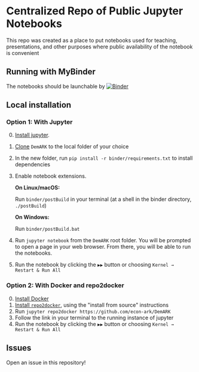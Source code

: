 # Centralized Repo of Public Jupyter Notebooks

This repo was created as a place to put notebooks used for teaching, presentations, and other purposes where public availability of the notebook is convenient 

## Running with MyBinder 

The notebooks should be launchable by [![Binder](https://mybinder.org/badge.svg)](https://mybinder.org/v2/gh/llorracc/Notebooks/master)

## Local installation

### Option 1: With Jupyter

0. [Install jupyter](https://jupyter.org/install).
1. [Clone](https://help.github.com/en/github/creating-cloning-and-archiving-repositories/cloning-a-repository) `DemARK` to the local folder of your choice
2. In the new folder, run `pip install -r binder/requirements.txt` to install dependencies
3. Enable notebook extensions.

   **On Linux/macOS:**

   Run `binder/postBuild` in your terminal (at a shell in the binder directory, `./postBuild`)

   **On Windows:**

   Run `binder/postBuild.bat`

4. Run `jupyter notebook` from the `DemARK` root folder. You will be prompted to open a page in your web browser. From there, you will be able to run the notebooks.
5. Run the notebook by clicking the `▶▶` button or choosing `Kernel → Restart & Run All`

### Option 2: With Docker and repo2docker

0. [Install Docker](https://www.docker.com/community-edition)
1. [Install `repo2docker`](https://github.com/jupyter/repo2docker#installation), using the "install from source" instructions
2. Run `jupyter repo2docker https://github.com/econ-ark/DemARK`
3. Follow the link in your terminal to the running instance of jupyter
4. Run the notebook by clicking the `▶▶` button or choosing `Kernel → Restart & Run All`


## Issues

Open an issue in this repository!
